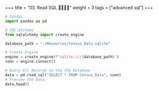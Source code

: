 +++
title = "03. Read SQL 👩‍🏫🧑‍🏫"
weight = 3
tags = ["advanced sql"] 
+++

```python
# Pandas
import pandas as pd

# SQL Alchemy
from sqlalchemy import create_engine

database_path = "./Resources/Census_Data.sqlite"

# Create Engine
engine = create_engine(f"sqlite:///{database_path}")
conn = engine.connect()

# Query All Records in the the Database
data = pd.read_sql("SELECT * FROM Census_Data", conn)
# Preview the Data
data.head()



```